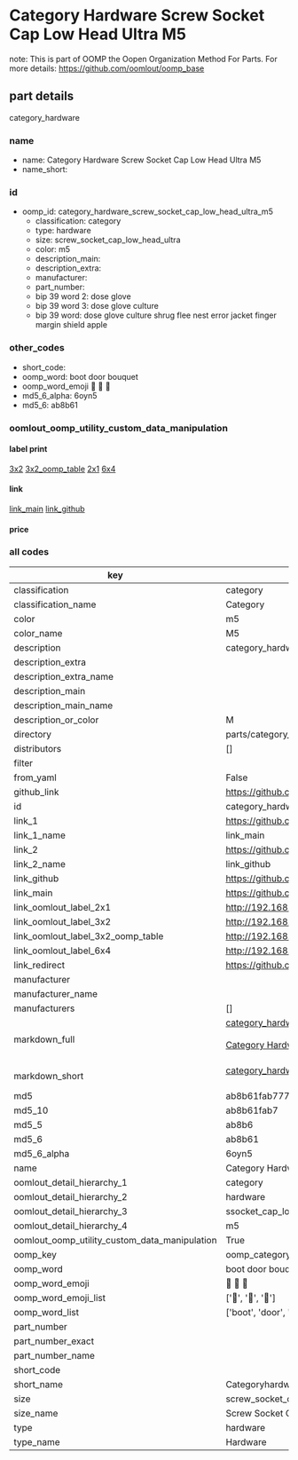 # Category Hardware Screw Socket Cap Low Head Ultra M5  

note: This is part of OOMP the Oopen Organization Method For Parts. For more details: https://github.com/oomlout/oomp_base

##  part details
  



category_hardware



### name
* name: Category Hardware Screw Socket Cap Low Head Ultra M5
* name_short: 
### id
* oomp_id: category_hardware_screw_socket_cap_low_head_ultra_m5
  * classification: category
  * type: hardware
  * size: screw_socket_cap_low_head_ultra
  * color: m5
  * description_main: 
  * description_extra: 
  * manufacturer: 
  * part_number: 
  * bip 39 word 2: dose glove
  * bip 39 word 3: dose glove culture
  * bip 39 word: dose glove culture shrug flee nest error jacket finger margin shield apple

### other_codes
* short_code: 
* oomp_word: boot door bouquet
* oomp_word_emoji :boot: :door: :bouquet:
* md5_6_alpha: 6oyn5
* md5_6: ab8b61






### oomlout_oomp_utility_custom_data_manipulation
#### label print
[3x2](http://192.168.1.245:1112/?label=oomp%206oyn5)
[3x2_oomp_table](http://192.168.1.108:1112/?label=oomp%206oyn5)
[2x1](http://192.168.1.242:1112/?label=oomp%206oyn5)
[6x4](http://192.168.1.55:1112/?label=oomp%206oyn5)    

#### link

[link_main](https://github.com/oomlout/oomlout_oomp_version_1_messy/tree/main/parts/category_hardware_screw_socket_cap_low_head_ultra_m5) [link_github](https://github.com/oomlout/oomlout_oomp_version_1_messy/tree/main/parts/category_hardware_screw_socket_cap_low_head_ultra_m5)                             

#### price







### all codes 
| key | value |  
| --- | --- |  
| classification | category |  
| classification_name | Category |  
| color | m5 |  
| color_name | M5 |  
| description | category_hardware |  
| description_extra |  |  
| description_extra_name |  |  
| description_main |  |  
| description_main_name |  |  
| description_or_color | M  |  
| directory | parts/category_hardware_screw_socket_cap_low_head_ultra_m5 |  
| distributors | [] |  
| filter |  |  
| from_yaml | False |  
| github_link | https://github.com/oomlout/oomlout_oomp_part_src/tree/main/parts/category_hardware_screw_socket_cap_low_head_ultra_m5 |  
| id | category_hardware_screw_socket_cap_low_head_ultra_m5 |  
| link_1 | https://github.com/oomlout/oomlout_oomp_version_1_messy/tree/main/parts/category_hardware_screw_socket_cap_low_head_ultra_m5 |  
| link_1_name | link_main |  
| link_2 | https://github.com/oomlout/oomlout_oomp_version_1_messy/tree/main/parts/category_hardware_screw_socket_cap_low_head_ultra_m5 |  
| link_2_name | link_github |  
| link_github | https://github.com/oomlout/oomlout_oomp_version_1_messy/tree/main/parts/category_hardware_screw_socket_cap_low_head_ultra_m5 |  
| link_main | https://github.com/oomlout/oomlout_oomp_version_1_messy/tree/main/parts/category_hardware_screw_socket_cap_low_head_ultra_m5 |  
| link_oomlout_label_2x1 | http://192.168.1.242:1112/?label=oomp%206oyn5 |  
| link_oomlout_label_3x2 | http://192.168.1.245:1112/?label=oomp%206oyn5 |  
| link_oomlout_label_3x2_oomp_table | http://192.168.1.108:1112/?label=oomp%206oyn5 |  
| link_oomlout_label_6x4 | http://192.168.1.55:1112/?label=oomp%206oyn5 |  
| link_redirect | https://github.com/oomlout/oomlout_oomp_version_1_messy/tree/main/parts/category_hardware_screw_socket_cap_low_head_ultra_m5 |  
| manufacturer |  |  
| manufacturer_name |  |  
| manufacturers | [] |  
| markdown_full | [category_hardware_screw_socket_cap_low_head_ultra_m5](none)<br>[](none)<br>[Category Hardware Screw Socket Cap Low Head Ultra M5](none)<br><br> |  
| markdown_short | [category_hardware_screw_socket_cap_low_head_ultra_m5](none)<br><br> |  
| md5 | ab8b61fab777099a522c6c746b18ea0c |  
| md5_10 | ab8b61fab7 |  
| md5_5 | ab8b6 |  
| md5_6 | ab8b61 |  
| md5_6_alpha | 6oyn5 |  
| name | Category Hardware Screw Socket Cap Low Head Ultra M5 |  
| oomlout_detail_hierarchy_1 | category |  
| oomlout_detail_hierarchy_2 | hardware |  
| oomlout_detail_hierarchy_3 | ssocket_cap_low_head_ultra |  
| oomlout_detail_hierarchy_4 | m5 |  
| oomlout_oomp_utility_custom_data_manipulation | True |  
| oomp_key | oomp_category_hardware_screw_socket_cap_low_head_ultra_m5 |  
| oomp_word | boot door bouquet |  
| oomp_word_emoji | :boot: :door: :bouquet: |  
| oomp_word_emoji_list | [':boot:', ':door:', ':bouquet:'] |  
| oomp_word_list | ['boot', 'door', 'bouquet'] |  
| part_number |  |  
| part_number_exact |  |  
| part_number_name |  |  
| short_code |  |  
| short_name | Categoryhardware |  
| size | screw_socket_cap_low_head_ultra |  
| size_name | Screw Socket Cap Low Head Ultra |  
| type | hardware |  
| type_name | Hardware |  
